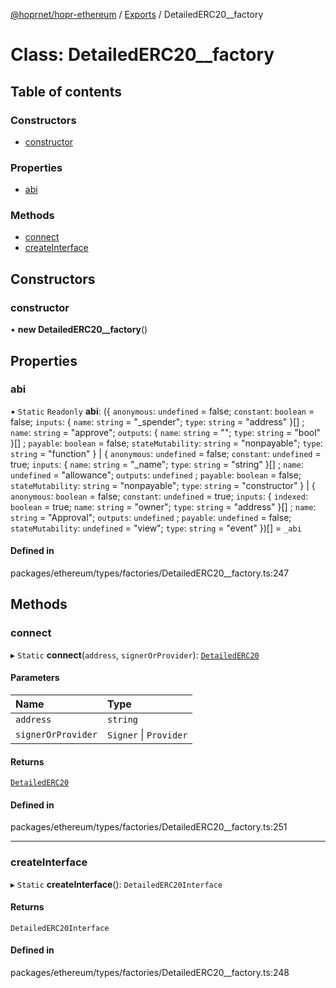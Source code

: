 [@hoprnet/hopr-ethereum](../README.md) / [Exports](../modules.md) / DetailedERC20\_\_factory

# Class: DetailedERC20\_\_factory

## Table of contents

### Constructors

- [constructor](DetailedERC20__factory.md#constructor)

### Properties

- [abi](DetailedERC20__factory.md#abi)

### Methods

- [connect](DetailedERC20__factory.md#connect)
- [createInterface](DetailedERC20__factory.md#createinterface)

## Constructors

### constructor

• **new DetailedERC20__factory**()

## Properties

### abi

▪ `Static` `Readonly` **abi**: ({ `anonymous`: `undefined` = false; `constant`: `boolean` = false; `inputs`: { `name`: `string` = "\_spender"; `type`: `string` = "address" }[] ; `name`: `string` = "approve"; `outputs`: { `name`: `string` = ""; `type`: `string` = "bool" }[] ; `payable`: `boolean` = false; `stateMutability`: `string` = "nonpayable"; `type`: `string` = "function" } \| { `anonymous`: `undefined` = false; `constant`: `undefined` = true; `inputs`: { `name`: `string` = "\_name"; `type`: `string` = "string" }[] ; `name`: `undefined` = "allowance"; `outputs`: `undefined` ; `payable`: `boolean` = false; `stateMutability`: `string` = "nonpayable"; `type`: `string` = "constructor" } \| { `anonymous`: `boolean` = false; `constant`: `undefined` = true; `inputs`: { `indexed`: `boolean` = true; `name`: `string` = "owner"; `type`: `string` = "address" }[] ; `name`: `string` = "Approval"; `outputs`: `undefined` ; `payable`: `undefined` = false; `stateMutability`: `undefined` = "view"; `type`: `string` = "event" })[] = `_abi`

#### Defined in

packages/ethereum/types/factories/DetailedERC20__factory.ts:247

## Methods

### connect

▸ `Static` **connect**(`address`, `signerOrProvider`): [`DetailedERC20`](DetailedERC20.md)

#### Parameters

| Name | Type |
| :------ | :------ |
| `address` | `string` |
| `signerOrProvider` | `Signer` \| `Provider` |

#### Returns

[`DetailedERC20`](DetailedERC20.md)

#### Defined in

packages/ethereum/types/factories/DetailedERC20__factory.ts:251

___

### createInterface

▸ `Static` **createInterface**(): `DetailedERC20Interface`

#### Returns

`DetailedERC20Interface`

#### Defined in

packages/ethereum/types/factories/DetailedERC20__factory.ts:248
